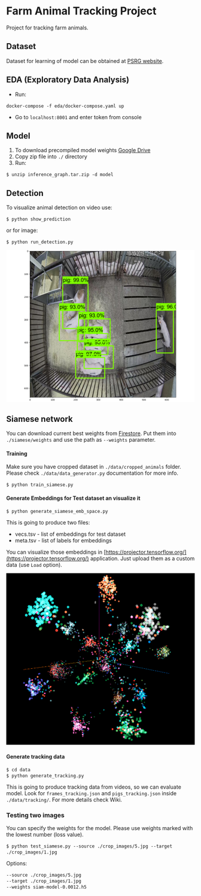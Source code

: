 # Farm Animal Tracking Project

Project for tracking farm animals.

## Dataset

Dataset for learning of model can be obtained at [PSRG website](http://psrg.unl.edu/Projects/Details/12-Animal-Tracking).

## EDA (Exploratory Data Analysis)

- Run:
```shell
docker-compose -f eda/docker-compose.yaml up
```
- Go to `localhost:8001` and enter token from console

## Model

1. To download precompiled model weights [Google Drive](https://drive.google.com/file/d/1OCkqrhT4LPlL4omqDQiw0_XzJ2J77F4n/view?usp=sharing)
1. Copy zip file into `./` directory
1. Run:

```
$ unzip inference_graph.tar.zip -d model
```

## Detection

To visualize animal detection on video use:
```
$ python show_prediction
```
or for image:
```
$ python run_detection.py
```

![](prediction.png)

## Siamese network

You can download current best weights from [Firestore](https://firebasestorage.googleapis.com/v0/b/fat-farm-animal-tracking.appspot.com/o/siam-model-0.0012.h5?alt=media&token=ba006953-81f2-4c4a-bdfb-02607df12d7e). Put them into `./siamese/weights` and use the path as `--weights` parameter.

#### Training

Make sure you have cropped dataset in `./data/cropped_animals` folder. Please check `./data/data_generator.py` documentation for more info.

```
$ python train_siamese.py
```

#### Generate Embeddings for Test dataset an visualize it

```
$ python generate_siamese_emb_space.py
```

This is going to produce two files:

- vecs.tsv - list of embeddings for test dataset
- meta.tsv - list of labels for embeddings

You can visualize those embeddings in [https://projector.tensorflow.org/](https://projector.tensorflow.org/) application. Just upload them as a custom data (use `Load` option).

![](assets/emb-space.png)

#### Generate tracking data

```
$ cd data
$ python generate_tracking.py
```

This is going to produce tracking data from videos, so we can evaluate model. Look for `frames_tracking.json` and `pigs_tracking.json` inside `./data/tracking/`. For more details check Wiki.


### Testing two images

You can specify the weights for the model. Please use weights marked with the lowest number (loss value).

```
$ python test_siamese.py --source ./crop_images/5.jpg --target ./crop_images/1.jpg
```

Options:
```
--source ./crop_images/5.jpg
--target ./crop_images/1.jpg
--weights siam-model-0.0012.h5
```

